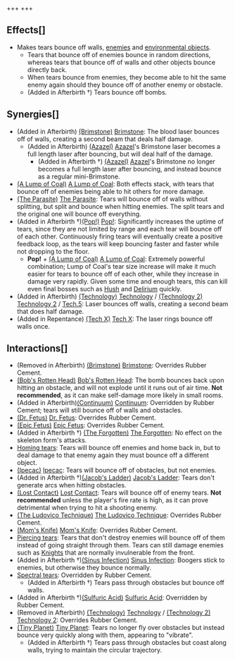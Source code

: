+++
+++

Effects[]
---------


* Makes tears bounce off walls, [enemies](/wiki/Enemy "Enemy") and [environmental objects](/wiki/Obstacle "Obstacle").
	+ Tears that bounce off of enemies bounce in random directions, whereas tears that bounce off of walls and other objects bounce directly back.
	+ When tears bounce from enemies, they become able to hit the same enemy again should they bounce off of another enemy or obstacle.
	+ (Added in Afterbirth †) Tears bounce off bombs.


Synergies[]
-----------


* (Added in Afterbirth) [(Brimstone)](/wiki/Brimstone "Brimstone") [Brimstone](/wiki/Brimstone "Brimstone"): The blood laser bounces off of walls, creating a second beam that deals half damage.
	+ (Added in Afterbirth)  [(Azazel)](/wiki/Azazel "Azazel") [Azazel](/wiki/Azazel "Azazel")'s Brimstone laser becomes a full length laser after bouncing, but will deal half of the damage.
		- (Added in Afterbirth †)  [(Azazel)](/wiki/Azazel "Azazel") [Azazel](/wiki/Azazel "Azazel")'s Brimstone no longer becomes a full length laser after bouncing, and instead bounce as a regular mini-Brimstone.
* [(A Lump of Coal)](/wiki/A_Lump_of_Coal "A Lump of Coal") [A Lump of Coal](/wiki/A_Lump_of_Coal "A Lump of Coal"): Both effects stack, with tears that bounce off of enemies being able to hit others for more damage.
* [(The Parasite)](/wiki/The_Parasite "The Parasite") [The Parasite](/wiki/The_Parasite "The Parasite"): Tears will bounce off of walls without splitting, but split and bounce when hitting enemies. The split tears and the original one will bounce off everything.
* (Added in Afterbirth †)[(Pop!)](/wiki/Pop! "Pop!") [Pop!](/wiki/Pop! "Pop!"): Significantly increases the uptime of tears, since they are not limited by range and each tear will bounce off of each other. Continuously firing tears will eventually create a positive feedback loop, as the tears will keep bouncing faster and faster while not dropping to the floor.
	+ **Pop!** + [(A Lump of Coal)](/wiki/A_Lump_of_Coal "A Lump of Coal") [A Lump of Coal](/wiki/A_Lump_of_Coal "A Lump of Coal"): Extremely powerful combination; Lump of Coal's tear size increase will make it much easier for tears to bounce off of each other, while they increase in damage very rapidly. Given some time and enough tears, this can kill even final bosses such as [Hush](/wiki/Hush "Hush") and [Delirium](/wiki/Delirium "Delirium") quickly.
* (Added in Afterbirth) [(Technology)](/wiki/Technology "Technology") [Technology](/wiki/Technology "Technology") / [(Technology 2)](/wiki/Technology_2 "Technology 2") [Technology 2](/wiki/Technology_2 "Technology 2") / [Tech.5](/wiki/Tech.5 "Tech.5"): Laser bounces off walls, creating a second beam that does half damage.
* (Added in Repentance) [(Tech X)](/wiki/Tech_X "Tech X") [Tech X](/wiki/Tech_X "Tech X"): The laser rings bounce off walls once.


Interactions[]
--------------


* (Removed in Afterbirth) [(Brimstone)](/wiki/Brimstone "Brimstone") [Brimstone](/wiki/Brimstone "Brimstone"): Overrides Rubber Cement.
* [(Bob's Rotten Head)](/wiki/Bob%27s_Rotten_Head "Bob's Rotten Head") [Bob's Rotten Head](/wiki/Bob%27s_Rotten_Head "Bob's Rotten Head"): The bomb bounces back upon hitting an obstacle, and will not explode until it runs out of air time. **Not recommended**, as it can make self-damage more likely in small rooms.
* (Added in Afterbirth)[(Continuum)](/wiki/Continuum "Continuum") [Continuum](/wiki/Continuum "Continuum"): Overridden by Rubber Cement; tears will still bounce off of walls and obstacles.
* [(Dr. Fetus)](/wiki/Dr._Fetus "Dr. Fetus") [Dr. Fetus](/wiki/Dr._Fetus "Dr. Fetus"): Overrides Rubber Cement.
* [(Epic Fetus)](/wiki/Epic_Fetus "Epic Fetus") [Epic Fetus](/wiki/Epic_Fetus "Epic Fetus"): Overrides Rubber Cement.
* (Added in Afterbirth †)  [(The Forgotten)](/wiki/The_Forgotten "The Forgotten") [The Forgotten](/wiki/The_Forgotten "The Forgotten"): No effect on the skeleton form's attacks.
* [Homing tears](/wiki/Homing_tears "Homing tears"): Tears will bounce off enemies and home back in, but to deal damage to that enemy again they must bounce off a different object.
* [(Ipecac)](/wiki/Ipecac "Ipecac") [Ipecac](/wiki/Ipecac "Ipecac"): Tears will bounce off of obstacles, but not enemies.
* (Added in Afterbirth †)[(Jacob's Ladder)](/wiki/Jacob%27s_Ladder "Jacob's Ladder") [Jacob's Ladder](/wiki/Jacob%27s_Ladder "Jacob's Ladder"): Tears don't generate arcs when hitting obstacles.
* [(Lost Contact)](/wiki/Lost_Contact "Lost Contact") [Lost Contact](/wiki/Lost_Contact "Lost Contact"): Tears will bounce off of enemy tears. **Not recommended** unless the player's fire rate is high, as it can prove detrimental when trying to hit a shooting enemy.
* [(The Ludovico Technique)](/wiki/The_Ludovico_Technique "The Ludovico Technique") [The Ludovico Technique](/wiki/The_Ludovico_Technique "The Ludovico Technique"): Overrides Rubber Cement.
* [(Mom's Knife)](/wiki/Mom%27s_Knife "Mom's Knife") [Mom's Knife](/wiki/Mom%27s_Knife "Mom's Knife"): Overrides Rubber Cement.
* [Piercing tears](/wiki/Piercing_tears "Piercing tears"): Tears that don't destroy enemies will bounce off of them instead of going straight through them. Tears can still damage enemies such as [Knights](/wiki/Knight "Knight") that are normally invulnerable from the front.
* (Added in Afterbirth †)[(Sinus Infection)](/wiki/Sinus_Infection "Sinus Infection") [Sinus Infection](/wiki/Sinus_Infection "Sinus Infection"): Boogers stick to enemies, but otherwise they bounce normally.
* [Spectral tears](/wiki/Spectral_tears "Spectral tears"): Overridden by Rubber Cement.
	+ (Added in Afterbirth †) Tears pass through obstacles but bounce off walls.
* (Added in Afterbirth †)[(Sulfuric Acid)](/wiki/Sulfuric_Acid "Sulfuric Acid") [Sulfuric Acid](/wiki/Sulfuric_Acid "Sulfuric Acid"): Overridden by Rubber Cement.
* (Removed in Afterbirth) [(Technology)](/wiki/Technology "Technology") [Technology](/wiki/Technology "Technology") / [(Technology 2)](/wiki/Technology_2 "Technology 2") [Technology 2](/wiki/Technology_2 "Technology 2"): Overrides Rubber Cement.
* [(Tiny Planet)](/wiki/Tiny_Planet "Tiny Planet") [Tiny Planet](/wiki/Tiny_Planet "Tiny Planet"): Tears no longer fly over obstacles but instead bounce very quickly along with them, appearing to "vibrate".
	+ (Added in Afterbirth †) Tears pass through obstacles but coast along walls, trying to maintain the circular trajectory.


